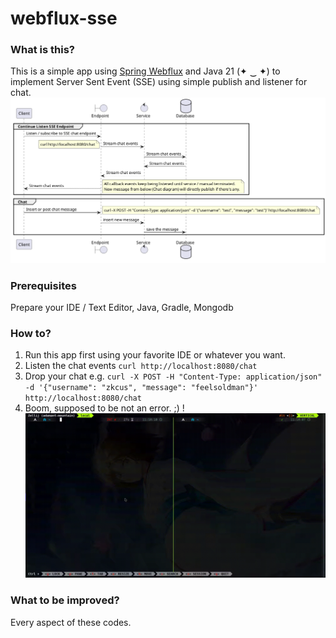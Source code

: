 # webflux-sse
### What is this?
This is a simple app using [Spring Webflux](https://docs.spring.io/spring-framework/reference/web/webflux.html) and Java 21 (✦ ‿ ✦) to implement Server Sent Event (SSE) using simple publish and listener for chat.
![Diagram PNG](/src/main/resources/diagram.png)

### Prerequisites
Prepare your IDE / Text Editor, Java, Gradle, Mongodb

### How to?
1) Run this app first using your favorite IDE or whatever you want.
2) Listen the chat events `curl http://localhost:8080/chat`
3) Drop your chat e.g. `curl -X POST -H "Content-Type: application/json" -d '{"username": "zkcus", "message": "feelsoldman"}' http://localhost:8080/chat`
4) Boom, supposed to be not an error. ;)
!![Example GIF](/src/main/resources/demo.gif)

### What to be improved?
Every aspect of these codes. 